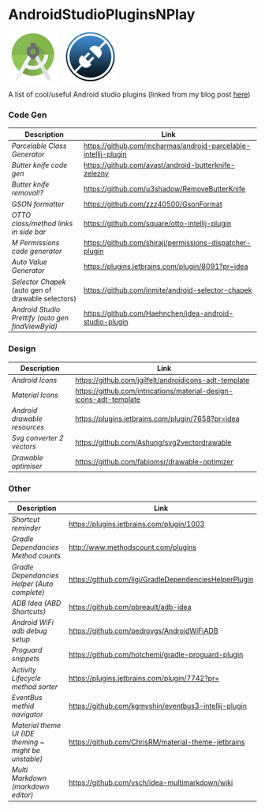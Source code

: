 # AndroidStudioPluginsNPlay

<img src="images/android_studio_logo.jpeg" height="100">&nbsp;&nbsp;&nbsp;&nbsp;<img src="images/plugins.jpeg" height="100">

A list of cool/useful Android studio plugins (linked from my blog post <a href="">here</a>)

### Code Gen
| Description | Link |
| --- | --- |
| *Parcelable Class Generator* | https://github.com/mcharmas/android-parcelable-intellij-plugin | 
| *Butter knife code gen* | https://github.com/avast/android-butterknife-zelezny | 
| *Butter knife removal!?* | https://github.com/u3shadow/RemoveButterKnife |
| *GSON formatter* | https://github.com/zzz40500/GsonFormat | 
| *OTTO class/method links in side bar* | https://github.com/square/otto-intellij-plugin | 
| *M Permissions code generator* | https://github.com/shiraji/permissions-dispatcher-plugin | 
| *Auto Value Generator* | https://plugins.jetbrains.com/plugin/8091?pr=idea | 
| *Selector Chapek* (auto gen of drawable selectors) | https://github.com/inmite/android-selector-chapek |
| *Android Studio Prettify (auto gen findViewById)* | https://github.com/Haehnchen/idea-android-studio-plugin |

### Design
| Description | Link |
| --- | --- |
| *Android Icons* | https://github.com/jgilfelt/androidicons-adt-template | 
| *Material Icons* | https://github.com/intrications/material-design-icons-adt-template | 
| *Android drawable resources* | https://plugins.jetbrains.com/plugin/7658?pr=idea | 
| *Svg converter 2 vectors* | https://github.com/Ashung/svg2vectordrawable | 
| *Drawable optimiser* | https://github.com/fabiomsr/drawable-optimizer |

### Other
| Description | Link |
| --- | --- |
| *Shortcut reminder* | https://plugins.jetbrains.com/plugin/1003 |  
| *Gradle Dependancies Method counts* | http://www.methodscount.com/plugins |
| *Gradle Dependancies Helper (Auto complete)* | https://github.com/ligi/GradleDependenciesHelperPlugin | 
| *ADB Idea (ABD Shortcuts)* | https://github.com/pbreault/adb-idea | 
| *Android WiFi adb debug setup* | https://github.com/pedrovgs/AndroidWiFiADB |
| *Proguard snippets* | https://github.com/hotchemi/gradle-proguard-plugin |  
| *Activity Lifecycle method sorter* | https://plugins.jetbrains.com/plugin/7742?pr= |
| *EventBus methid navigator* | https://github.com/kgmyshin/eventbus3-intellij-plugin |
| *Material theme UI (IDE theming ~ might be unstable)* | https://github.com/ChrisRM/material-theme-jetbrains |
| *Multi Markdown (markdown editor)* | https://github.com/vsch/idea-multimarkdown/wiki |


